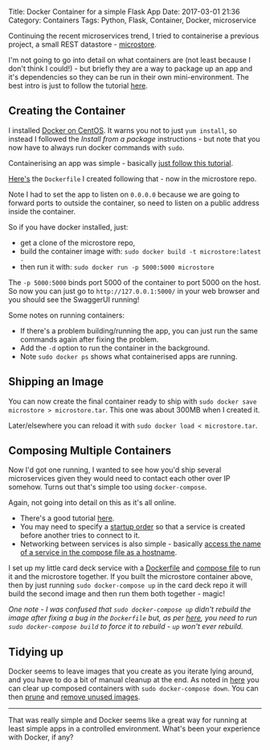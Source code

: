 Title: Docker Container for a simple Flask App
Date: 2017-03-01 21:36
Category: Containers
Tags: Python, Flask, Container, Docker, microservice


Continuing the recent microservices trend, I tried to containerise a previous project, a small REST datastore - [microstore]({filename}/rest_swagger_producer.md).

I'm not going to go into detail on what containers are (not least because I don't think I could!) - but briefly they are a way to package up an app and it's dependencies so they can be run in their own mini-environment. The best intro is just to follow the tutorial [here](https://docs.docker.com/engine/getstarted/).

## Creating the Container

I installed [Docker on CentOS](https://docs.docker.com/engine/installation/linux/centos/). It warns you not to just `yum install`, so instead I followed the *Install from a package* instructions - but note that you now have to always run docker commands with `sudo`.

Containerising an app was simple - basically [just follow this tutorial](https://runnable.com/docker/python/dockerize-your-flask-application).

[Here's](https://github.com/olipratt/microstore/blob/master/Dockerfile) the `Dockerfile` I created following that - now in the microstore repo.

Note I had to set the app to listen on `0.0.0.0` because we are going to forward ports to outside the container, so need to listen on a public address inside the container.

So if you have docker installed, just:

* get a clone of the microstore repo,
* build the container image with: `sudo docker build -t microstore:latest .`
* then run it with: `sudo docker run -p 5000:5000 microstore`

The `-p 5000:5000` binds port 5000 of the container to port 5000 on the host.
So now you can just go to `http://127.0.0.1:5000/` in your web browser and you should see the SwaggerUI running!

Some notes on running containers:

- If there's a problem building/running the app, you can just run the same commands again after fixing the problem.
- Add the `-d` option to run the container in the background.
- Note `sudo docker ps` shows what containerised apps are running.

## Shipping an Image

You can now create the final container ready to ship with `sudo docker save microstore > microstore.tar`. This one was about 300MB when I created it.

Later/elsewhere you can reload it with `sudo docker load < microstore.tar`.

## Composing Multiple Containers

Now I'd got one running, I wanted to see how you'd ship several microservices given they would need to contact each other over IP somehow. Turns out that's simple too using `docker-compose`.

Again, not going into detail on this as it's all online.

* There's a good tutorial [here](https://docs.docker.com/compose/gettingstarted/).
* You may need to specify a [startup order](https://docs.docker.com/compose/startup-order/) so that a service is created before another tries to connect to it.
* Networking between services is also simple - basically [access the name of a service in the compose file as a hostname](https://docs.docker.com/compose/networking/).

I set up my little card deck service with a [Dockerfile](https://github.com/olipratt/microcarddeck/blob/master/Dockerfile) and [compose file](https://github.com/olipratt/microcarddeck/blob/master/docker-compose.yml) to run it and the microstore together. If you built the microstore container above, then by just running `sudo docker-compose up` in the card deck repo it will build the second image and then run them both together - magic!

*One note - I was confused that `sudo docker-compose up` didn't rebuild the image after fixing a bug in the `Dockerfile` but, as per [here](https://github.com/docker/compose/issues/1487), you need to run `sudo docker-compose build` to force it to rebuild - `up` won't ever rebuild.*

## Tidying up

Docker seems to leave images that you create as you iterate lying around, and you have to do a bit of manual cleanup at the end. As noted in [here](https://docs.docker.com/compose/gettingstarted/) you can clear up composed containers with `sudo docker-compose down`. You can then [prune](https://docs.docker.com/engine/reference/commandline/image_prune/) and [remove unused images](https://docs.docker.com/engine/reference/commandline/rm/#/remove-all-stopped-containers).

---

That was really simple and Docker seems like a great way for running at least simple apps in a controlled environment. What's been your experience with Docker, if any?
